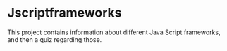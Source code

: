 # Jscriptframeworks
This project contains information about different Java Script frameworks, and then a quiz regarding those.
